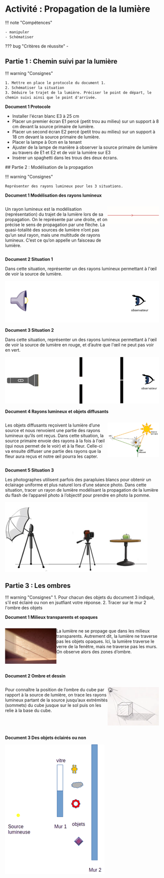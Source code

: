 # Activité : Propagation de la lumière 

!!! note "Compétences"

    - manipuler
    - Schématiser


    
??? bug "Critères de réussite"
    - 


## Partie 1 : Chemin suivi par la lumière

!!! warning "Consignes"

    1. Mettre en place le protocole du document 1.
    2. Schématiser la situation
    3. Déduire le trajet de la lumière. Préciser le point de départ, le chemin suivi ainsi que le point d'arrivée. 


**Document 1 Protocole**

- Installer l'écran blanc E3 à 25 cm 
- Placer un  premier écran E1 percé (petit trou au milieu) sur un support à 8 cm devant la source primaire de lumière.
- Placer un  second écran E2 percé (petit trou au milieu) sur un support à 18 cm devant la source primaire de lumière.
- Placer la lampe à 0cm en la tenant 
- Ajuster de la lampe de manière à observer la source primaire de lumière au travers de E1 et E2 et de voir la lumière sur E3
- Insérer un spaghetti dans les trous des deux écrans.





## Partie 2 : Modélisation de la propagation



!!! warning "Consignes"

    Représenter des rayons lumineux pour les 3 situations. 

**Document 1 Modélisation des rayons lumineux**

<div markdown style="display:flex; flex-direction:row;">
<div markdown style="display:flex; flex: 2 1 0; flex-direction:row;">


Un rayon lumineux est la modélisation (représentation) du trajet de la lumière lors de sa propagation. 
On le représente par une droite, et on précise le sens de propagation par une flèche.
La quasi-totalité des sources de lumière n’ont pas qu’un seul rayon, mais une multitude de rayons lumineux. C’est ce qu’on appelle un faisceau de lumière. 
</div>
<div markdown style="display:flex; flex: 1 1 0; flex-direction:row;">

![](pictures/schemaRayonLumiere.png)
</div>
</div>

**Document 2 Situation 1**

Dans cette situation, représenter un des rayons lumineux permettant à l'œil de voir la source de lumière.

![Situation 1 ](pictures/situation1.png)


**Document 3 Situation 2**


Dans cette situation, représenter un des rayons lumineux permettant à l'œil de voir la source de lumière en rouge, et d’autre que l'œil ne peut pas voir en vert.

![Situation 2](pictures/situation2.png)

**Document 4 Rayons lumineux et objets diffusants**

<div markdown style="display:flex; flex-direction:row;">
<div markdown style="display:flex; flex: 2 1 0; flex-direction:row;">

Les objets diffusants reçoivent la lumière d’une source et nous renvoient une partie des rayons lumineux qu’ils ont reçus. 
Dans cette situation, la source primaire envoie des rayons à la fois à l'œil (qui nous permet de le voir) et à la fleur. Celle-ci va ensuite diffuser une partie des rayons que la fleur aura reçus et notre œil pourra les capter. 

</div>
<div markdown style="display:flex; flex: 1 1 0; flex-direction:row;">

![](pictures/objDiffuRayons.png)

</div>
</div>

**Document 5 Situation 3**

Les photographes utilisent parfois des parapluies blancs pour obtenir un éclairage uniforme et plus naturel lors d’une séance photo. 
Dans cette situation, tracer un rayon de lumière modélisant la propagation de la lumière du flash de l’appareil photo à l’objectif pour prendre en photo la pomme.  

![situation 3](pictures/situation3.png)
 


## Partie 3 : Les ombres


!!! warning "Consignes"
    1. Pour chacun des objets du document 3 indiqué, s'il est éclairé ou non en jsutfiant votre réponse.
    2. Tracer sur le mur 2 l'ombre des objets 

**Document 1 Milieux transparents et opaques**

<div markdown style="display:flex; flex-direction:row;">
<div markdown style="display:flex; flex: 1 1 0; flex-direction:row;">

![](pictures/ombres.png)

</div>
<div markdown style="display:flex; flex: 2 1 0; flex-direction:row;">

La lumière ne se propage que dans les milieux transparents. Autrement dit, la lumière ne traverse pas les objets opaques. 
Ici, la lumière traverse le verre de la fenêtre, mais ne traverse pas les murs. On observe alors des zones d’ombre.

</div>
</div>


**Document 2 Ombre et dessin**

<div markdown style="display:flex; flex-direction:row;">
<div markdown style="display:flex; flex: 2 1 0; flex-direction:row;">

Pour connaître la position de l’ombre du cube par rapport à la source de lumière, on trace les rayons lumineux partant de la source jusqu’aux extrémités (sommets) du cube jusque sur le sol puis on les relie à la base du cube. 

</div>
<div markdown style="display:flex; flex: 1 1 0; flex-direction:row;">

![](pictures/dessinOmbres.png)

</div>
</div>

**Document 3 Des objets éclairés ou non**

![alt text](pictures/ombresObjets.png)
